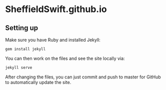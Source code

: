 # SheffieldSwift.github.io

## Setting up

Make sure you have Ruby and installed Jekyll:

    gem install jekyll

You can then work on the files and see the site locally via:

    jekyll serve

After changing the files, you can just commit and push to master for GitHub to automatically update the site.

